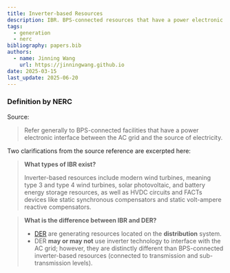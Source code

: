 ```yaml
---
title: Inverter-based Resources
description: IBR. BPS-connected resources that have a power electronic interface.
tags:
  - generation
  - nerc
bibliography: papers.bib
authors:
  - name: Jinning Wang
    url: https://jinningwang.github.io
date: 2025-03-15
last_update: 2025-06-20
---
```


### Definition by NERC

Source: <d-cite key="nerc2023inverter"></d-cite>

> Refer generally to BPS-connected facilities that have a power electronic interface between the AC grid and the source of electricity.

Two clarifications from the source reference are excerpted here:

> **What types of IBR exist?**
>
> Inverter-based resources include modern wind turbines, meaning type 3 and type 4 wind turbines, solar photovoltaic, and battery energy storage resources, as well as HVDC circuits and FACTs devices like static synchronous compensators and static volt-ampere reactive compensators.

> **What is the difference between IBR and DER?**
>
> - [DER](/wiki/distributed-energy-resources) are generating resources located on the **distribution** system.
> - DER **may or may not** use inverter technology to interface with the AC grid; however, they are distinctly different than BPS-connected inverter-based resources (connected to transmission and sub-transmission levels).
